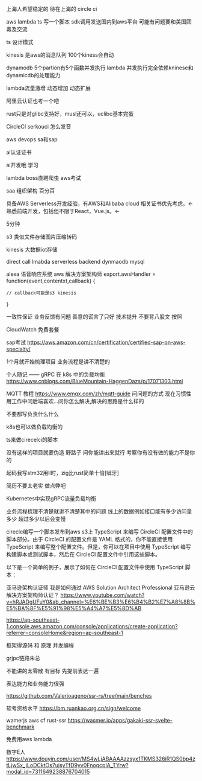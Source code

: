 上海人希望稳定的 待在上海的
 circle ci

 aws lambda
 ts 写一个脚本 sdk调用发送国内到aws平台 可能有问题要和美国团毒及交流


ts 设计模式 

kinesis 是aws的消息队列
100个kiness会自动

dynamodb 5个partion有5个函数并发执行
lambda 并发执行完全依赖kninese和dynamicdb的处理能力

lambda流量激增 动态增加 动态扩展 


阿里云认证也考一个吧

rust只是对glibc支持好，musl还可以，uclibc基本完蛋


CircleCI serkouci 怎么发音

aws devops
sa和sap

ai认证证书

ai开发哦 学习

lambda
boss直聘爬虫 aws考试

saa 组织架构 百分百


具备AWS Serverless开发经验，有AWS和Alibaba cloud 相关证书优先考虑。←熟悉前端开发，包括但不限于React，Vue.js。←

5分钟

s3 类似文件存储图片压缩转码 

kinesis 大数据iot存储

direct call lmabda serverless backend
dynmaodb mysql

alexa 语音响应系统
aws 解决方案架构师
export.awsHandler = function(event,contentxt,callback) {

    // callback可能是s3 kinesis
}


一致性保证 业务反馈有问题 善意的谎言了只好
技术提升
不要背八股文 按照


CloudWatch 免费套餐


sap考试
https://aws.amazon.com/cn/certification/certified-sap-on-aws-specialty/

1个月就开始梳理项目 业务流程是讲不清楚的


个人随记 —— gRPC 在 k8s 中的负载均衡
https://www.cnblogs.com/BlueMountain-HaggenDazs/p/17071303.html



MQTT 教程
https://www.emqx.com/zh/mqtt-guide
问问题的方式
现在习惯性用工作中问后端喜欢...问你怎么解决,解决的思路是什么样的


不要都写负责什么什么

k8s也可以做负载均衡的

ts来做cirecelci的脚本

没有这样的项目就要伪造 野路子 
问你能讲出来就行 考察你有没有做的能力不是你的

起码我写stm32用ll时，zig比rust简单十倍[呲牙]

简历不要太老实 做点弊吧

Kubernetes中实现gRPC流量负载均衡

业务流程梳理不清楚就讲不清楚其中的问题
线上的数据例如接口能有多少访问量多少 超过多少以后会变慢

cirecle编写一个脚本发布到aws s3上
TypeScript 来编写 CircleCI 配置文件中的脚本部分。由于 CircleCI 的配置文件是 YAML 格式的，你不能直接使用 TypeScript 来编写整个配置文件。但是，你可以在项目中使用 TypeScript 编写构建脚本或测试脚本，然后在 CircleCI 配置文件中引用这些脚本。

以下是一个简单的例子，展示了如何在 CircleCI 配置文件中使用 TypeScript 脚本：


亚马逊架构认证师
我是如何通过 AWS Solution Architect Professional 亚马逊云解决方案架构师认证？
https://www.youtube.com/watch?v=hRJADgUFuY0&ab_channel=%E6%BE%B3%E6%B4%B2%E7%A8%8B%E5%BA%8F%E5%91%98%E5%A4%A7%E5%8D%AB


https://ap-southeast-1.console.aws.amazon.com/console/applications/create-application?referrer=consoleHome&region=ap-southeast-1

框架得源码 和 原理 并发编程


grjpc链路朱总

不能讲的太零散 有目标
先提前表达一遍 

表达能力和业务能力很强

https://github.com/Valerioageno/ssr-rs/tree/main/benches

软考资格水平
https://bm.ruankao.org.cn/sign/welcome

wamerjs aws cf rust-ssr
https://wasmer.io/apps/gakaki-ssr-svelte-benchmark

免费用aws lambda

数字E人
https://www.douyin.com/user/MS4wLjABAAAAzzsyx1TKMS326iR1QS0bp4ztLjwSx_jLoDCktOs7ujsyTfD9yv0FnoqcpIA_TYrw?modal_id=7311649238876704015


